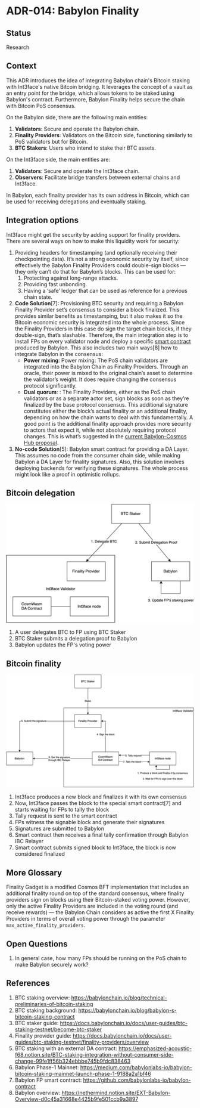 # ADR-014: Babylon Finality

## Status

Research

## Context

This ADR introduces the idea of integrating Babylon chain's Bitcoin staking with Int3face's native Bitcoin bridging. It leverages the concept of a vault as an entry point for the bridge, which allows tokens to be staked using Babylon's contract. Furthermore, Babylon Finality helps secure the chain with Bitcoin PoS consensus.

On the Babylon side, there are the following main entities:
1. **Validators**: Secure and operate the Babylon chain.
2. **Finality Providers**: Validators on the Bitcoin side, functioning similarly to PoS validators but for Bitcoin.
3. **BTC Stakers**: Users who intend to stake their BTC assets.

On the Int3face side, the main entities are:
1. **Validators**: Secure and operate the Int3face chain.
2. **Observers**: Facilitate bridge transfers between external chains and Int3face.

In Babylon, each finality provider has its own address in Bitcoin, which can be used for receiving delegations and eventually staking.

## Integration options

Int3face might get the security by adding support for finality providers. There are several ways on how to make this liquidity work for security:
1. Providing headers for timestamping (and optionally receiving their checkpointing data). It’s not a strong economic security by itself, since effectively the Babylon Finality Providers could double-sign blocks — they only can’t do that for Babylon’s blocks. This can be used for:
   1. Protecting against long-range attacks.
   2. Providing fast unbonding.
   3. Having a ‘safe’ ledger that can be used as reference for a previous chain state.
2. **Code Solution**[7]: Provisioning BTC security and requiring a Babylon Finality Provider set’s consensus to consider a block finalized. This provides similar benefits as timestamping, but it also makes it so the Bitcoin economic security is integrated into the whole process. Since the Finality Providers in this case do sign the target chain blocks, if they double-sign, that’s slashable. Therefore, the main integration step is to install FPs on every validator node and deploy a specific [smart contract](https://github.com/babylonlabs-io/babylon-contract) produced by Babylon. This also includes two main ways[8] how to integrate Babylon in the consensus:
   * **Power mixing**: Power mixing: The PoS chain validators are integrated into the Babylon Chain as Finality Providers. Through an oracle, their power is mixed to the original chain’s asset to determine the validator’s weight. It does require changing the consensus protocol significantly.
   * **Dual quorum**: : The Finality Providers, either as the PoS chain validators or as a separate actor set, sign blocks as soon as they’re finalized by the base protocol consensus. This additional signature constitutes either the block’s actual finality or an additional finality, depending on how the chain wants to deal with this fundamentally. A good point is the additional finality approach provides more security to actors that expect it, while not absolutely requiring protocol changes. This is what’s suggested in the [current Babylon-Cosmos Hub proposal](https://forum.cosmos.network/t/chips-signaling-phase-simplified-babylon-x-cosmos-hub/13932).
3. **No-code Solution**[5]: Babylon smart contract for providing a DA Layer. This assumes no code from the consumer chain side, while making Babylon a DA Layer for finality signatures. Also, this solution involves deploying backends for verifying these signatures. The whole process might look like a proof in optimistic rollups. 

## Bitcoin delegation

![delegation](/img/ADR/adr014/babylon-delegate.svg)

1. A user delegates BTC to FP using BTC Staker
2. BTC Staker submits a delegation proof to Babylon
3. Babylon updates the FP's voting power

## Bitcoin finality

![babylon-finality.svg](/img/ADR/adr014/babylon-finality.svg)

1. Int3face produces a new block and finalizes it with its own consensus
2. Now, Int3face passes the block to the special smart contract[7] and starts waiting for FPs to tally the block
3. Tally request is sent to the smart contract
4. FPs witness the signable block and generate their signatures
5. Signatures are submitted to Babylon
6. Smart contract then receives a final tally confirmation through Babylon IBC Relayer
7. Smart contract submits signed block to Int3face, the block is now considered finalized

## More Glossary

Finality Gadget is a modified Cosmos BFT implementation that includes an additional finality round on top of the standard consensus, where finality providers sign on blocks using their Bitcoin-staked voting power. However, only the active Finality Providers are included in the voting round (and receive rewards) — the Babylon Chain considers as active the first X Finality Providers in terms of overall voting power through the parameter `max_active_finality_providers`.

## Open Questions

1. In general case, how many FPs should be running on the PoS chain to make Babylon securely work?

## References

1. BTC staking overview: https://babylonchain.io/blog/technical-preliminaries-of-bitcoin-staking
2. BTC staking background: https://babylonchain.io/blog/babylon-s-bitcoin-staking-contract
3. BTC staker guide: https://docs.babylonchain.io/docs/user-guides/btc-staking-testnet/become-btc-staker
4. Finality provider guide: https://docs.babylonchain.io/docs/user-guides/btc-staking-testnet/finality-providers/overview
5. BTC staking with an external DA contract: https://emphasized-acoustic-f68.notion.site/BTC-staking-integration-without-consumer-side-change-99fe1ff56b324ebbbe745b9fdc838463
6. Babylon Phase-1 Mainnet: https://medium.com/babylonlabs-io/babylon-bitcoin-staking-mainnet-launch-phase-1-9188a2a1bf46
7. Babylon FP smart contract: https://github.com/babylonlabs-io/babylon-contract
8. Babylon overview: https://nethermind.notion.site/EXT-Babylon-Overview-d0c45a31668e4425b9fe501ccb9a3897